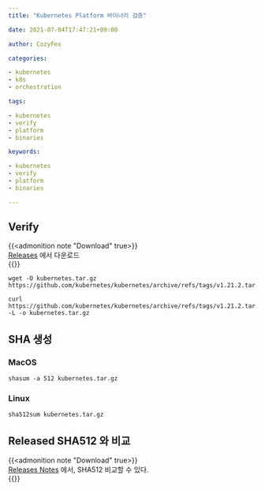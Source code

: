 ```yaml
---
title: "Kubernetes Platform 바이너리 검증"

date: 2021-07-04T17:47:21+09:00

author: CozyFex

categories:

- kubernetes
- k8s
- orchestration

tags:

- kubernetes
- verify
- platform
- binaries

keywords:

- kubernetes
- verify
- platform
- binaries

---
```


## Verify

{{<admonition note "Download" true>}}  
[Releases](https://github.com/kubernetes/kubernetes/releases) 에서 다운로드  
{{</admonition>}}

```shell
wget -O kubernetes.tar.gz https://github.com/kubernetes/kubernetes/archive/refs/tags/v1.21.2.tar.gz

curl https://github.com/kubernetes/kubernetes/archive/refs/tags/v1.21.2.tar.gz -L -o kubernetes.tar.gz
```

## SHA 생성

### MacOS

```shell
shasum -a 512 kubernetes.tar.gz
```

### Linux

```shell
sha512sum kubernetes.tar.gz
```

## Released SHA512 와 비교

{{<admonition note "Download" true>}}  
[Releases Notes](https://kubernetes.io/releases/notes/) 에서, SHA512 비교할 수 있다.  
{{</admonition>}}